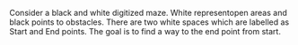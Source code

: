 Consider a black and white digitized maze. White representopen areas and black points to obstacles.
There are two white spaces which are labelled as Start and End points.
The goal is to find a way to the end point from start.